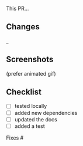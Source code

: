 This PR...

## Changes
_

## Screenshots
(prefer animated gif)

## Checklist
- [ ] tested locally
- [ ] added new dependencies
- [ ] updated the docs
- [ ] added a test

Fixes #